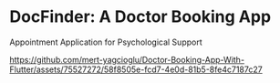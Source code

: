 # DocFinder: A Doctor Booking App
Appointment Application for Psychological Support

 

https://github.com/mert-yagcioglu/Doctor-Booking-App-With-Flutter/assets/75527272/58f8505e-fcd7-4e0d-81b5-8fe4c7187c27

